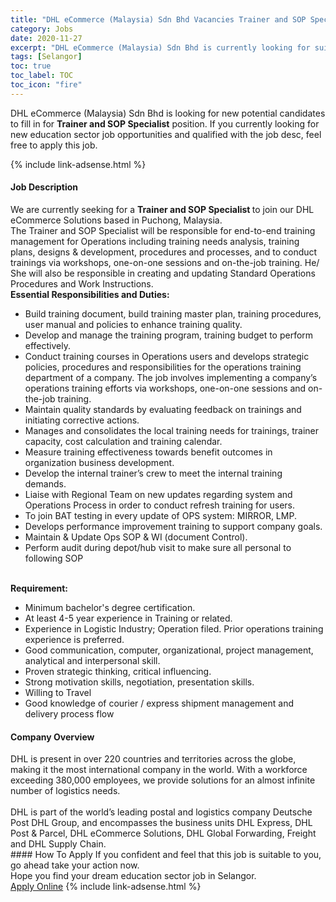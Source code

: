 ```yaml
---
title: "DHL eCommerce (Malaysia) Sdn Bhd Vacancies Trainer and SOP Specialist" 
category: Jobs 
date: 2020-11-27 
excerpt: "DHL eCommerce (Malaysia) Sdn Bhd is currently looking for suitable person to fill in the Trainer and SOP Specialist which positioned at Selangor" 
tags: [Selangor] 
toc: true 
toc_label: TOC 
toc_icon: "fire" 
--- 
```


<p>DHL eCommerce (Malaysia) Sdn Bhd is looking for new potential candidates to fill in for <b>Trainer and SOP Specialist</b> position. If you currently looking for new education sector job opportunities and qualified with the job desc, feel free to apply this job.
</p>{% include link-adsense.html %} 
 <div><div><div><h4>Job Description</h4></div></div><div><div><span><div><div><div>We are currently seeking for a <strong>Trainer and SOP Specialist </strong>to join our DHL eCommerce Solutions based in Puchong, Malaysia.</div><div>The Trainer and SOP Specialist will be responsible for end-to-end training management for Operations including training needs analysis, training plans, designs &amp; development, procedures and processes, and to conduct trainings via workshops, one-on-one sessions and on-the-job training. He/ She will also be responsible in creating and updating Standard Operations Procedures and Work Instructions.</div><div><strong>Essential Responsibilities and Duties:</strong></div><ul><li>Build training document, build training master plan, training procedures, user manual and policies to enhance training quality.</li><li>Develop and manage the training program, training budget to perform effectively.</li><li>Conduct training courses in Operations users and develops strategic policies, procedures and responsibilities for the operations training department of a company. The job involves implementing a company&#8217;s operations training efforts via workshops, one-on-one sessions and on-the-job training.</li><li>Maintain quality standards by evaluating feedback on trainings and initiating corrective actions.</li><li>Manages and consolidates the local training needs for trainings, trainer capacity, cost calculation and training calendar.</li><li>Measure training effectiveness towards benefit outcomes in organization business development.</li><li>Develop the internal trainer&#8217;s crew to meet the internal training demands.</li><li>Liaise with Regional Team on new updates regarding system and Operations Process in order to conduct refresh training for users.</li><li>To join BAT testing in every update of OPS system: MIRROR, LMP.</li><li>Develops performance improvement training to support company goals.</li><li>Maintain &amp; Update Ops SOP &amp; WI (document Control).</li><li>Perform audit during depot/hub visit to make sure all personal to following SOP</li></ul><div><br><strong>Requirement:</strong></div><ul><li>Minimum bachelor's degree certification.</li><li>At least 4-5 year experience in Training or related.</li><li>Experience in Logistic Industry; Operation filed. Prior operations training experience is preferred.</li><li>Good communication, computer, organizational, project management, analytical and interpersonal skill.</li><li>Proven strategic thinking, critical influencing.</li><li>Strong motivation skills, negotiation, presentation skills.</li><li>Willing to Travel</li><li>Good knowledge of courier / express shipment management and delivery process flow</li></ul></div></div></span></div></div></div> 
<div><div><div><h4>Company Overview</h4></div></div><div><div><span><div><div>
	DHL is present in over 220 countries and territories across the globe, making it the most international company in the world. With a workforce exceeding 380,000 employees, we provide solutions for an almost infinite number of logistics needs.&#160;<br>
<br>
	DHL is part of the world&#8217;s leading postal and logistics company Deutsche Post DHL Group, and encompasses the business units DHL Express, DHL Post &amp; Parcel, DHL eCommerce Solutions, DHL Global Forwarding, Freight and DHL Supply Chain.</div></div></span></div></div></div> 
#### How To Apply 
If you confident and feel that this job is suitable to you, go ahead take your action now. <br/> 
Hope you find your dream education sector job in Selangor. <br/> 
<a href="https://www.jobstreet.com.my/en/job/trainer-and-sop-specialist-4431324?jobId=jobstreet-my-job-4431324&sectionRank=19&token=0~8414038d-d86e-4b05-8c6b-a1066d420f22&fr=SRP%20View%20In%20New%20Ta" class="btn btn--info" target="_blank" rel="nofollow noopenner">Apply Online</a> 
{% include link-adsense.html %} 